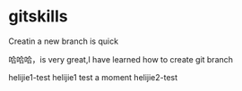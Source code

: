 
# gitskills

Creatin a new branch is quick


哈哈哈，is very great,I have learned how to create git branch


helijie1-test
helijie1
test a moment
helijie2-test
